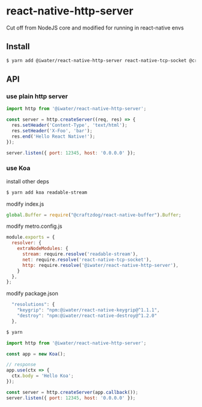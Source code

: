 # react-native-http-server

Cut off from NodeJS core and modified for running in react-native envs

## Install

```sh
$ yarn add @iwater/react-native-http-server react-native-tcp-socket @craftzdog/react-native-buffer
```

## API

### use plain http server

```js
import http from '@iwater/react-native-http-server';

const server = http.createServer((req, res) => {
  res.setHeader('Content-Type', 'text/html');
  res.setHeader('X-Foo', 'bar');
  res.end('Hello React Native!');
});

server.listen({ port: 12345, host: '0.0.0.0' });
```

### use Koa

install other deps

```sh
$ yarn add koa readable-stream
```

modify index.js

```js
global.Buffer = require("@craftzdog/react-native-buffer").Buffer;
```

modify metro.config.js

```js
module.exports = {
  resolver: {
    extraNodeModules: {
      stream: require.resolve('readable-stream'),
      net: require.resolve('react-native-tcp-socket'),
      http: require.resolve('@iwater/react-native-http-server'),
    }
  },
};
```

modify package.json

```js
  "resolutions": {
    "keygrip": "npm:@iwater/react-native-keygrip@^1.1.1",
    "destroy": "npm:@iwater/react-native-destroy@^1.2.0"
  },
```

```sh
$ yarn
```

```js
import http from '@iwater/react-native-http-server';

const app = new Koa();

// response
app.use(ctx => {
  ctx.body = 'Hello Koa';
});

const server = http.createServer(app.callback());
server.listen({ port: 12345, host: '0.0.0.0' });
```